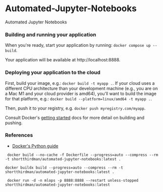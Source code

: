 # Automated-Jupyter-Notebooks
Automated Jupyter Notebooks

### Building and running your application

When you're ready, start your application by running:
`docker compose up --build`.

Your application will be available at http://localhost:8888.

### Deploying your application to the cloud

First, build your image, e.g.: `docker build -t myapp .`.
If your cloud uses a different CPU architecture than your development
machine (e.g., you are on a Mac M1 and your cloud provider is amd64),
you'll want to build the image for that platform, e.g.:
`docker build --platform=linux/amd64 -t myapp .`.

Then, push it to your registry, e.g. `docker push myregistry.com/myapp`.

Consult Docker's [getting started](https://docs.docker.com/go/get-started-sharing/)
docs for more detail on building and pushing.

### References
* [Docker's Python guide](https://docs.docker.com/language/python/)


```shell
 docker build --no-cache -f Dockerfile --progress=auto --compress --rm -t shortthirdman/automated-jupyter-notebooks:latest .
```

```shell
docker buildx build --progress=auto --compress --rm -t shortthirdman/automated-jupyter-notebooks:latest .
```

```shell
 docker run -d -n mlops -p 8888:8888 --restart unless-stopped shortthirdman/automated-jupyter-notebooks:latest
```